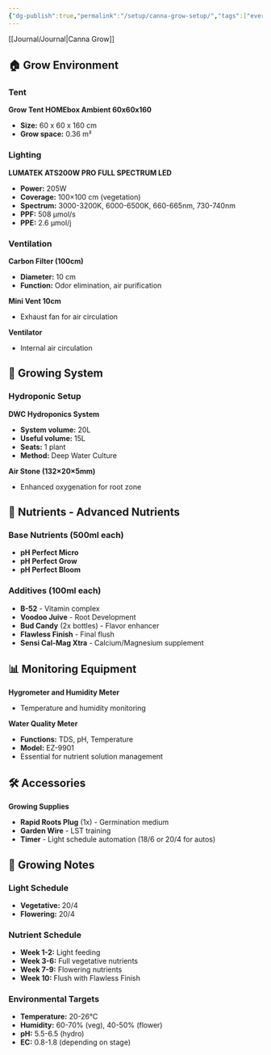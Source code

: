 ```yaml
---
{"dg-publish":true,"permalink":"/setup/canna-grow-setup/","tags":["evergreen","MOC","cannabis","hydroponic","equipment"],"created":"2025-06-13T16:25:32.000+04:00","updated":"2025-06-28T06:56:00.651+04:00"}
---
```


[[Journal/Journal\|Canna Grow]]
## 🏠 Grow Environment

### Tent
**Grow Tent HOMEbox Ambient 60x60x160**
- **Size:** 60 x 60 x 160 cm
- **Grow space:** 0.36 m²

### Lighting
**LUMATEK ATS200W PRO FULL SPECTRUM LED**
- **Power:** 205W
- **Coverage:** 100×100 cm (vegetation)
- **Spectrum:** 3000-3200K, 6000-6500K, 660-665nm, 730-740nm
- **PPF:** 508 µmol/s
- **PPE:** 2.6 µmol/j

### Ventilation
**Carbon Filter (100cm)**
- **Diameter:** 10 cm
- **Function:** Odor elimination, air purification

**Mini Vent 10cm**
- Exhaust fan for air circulation

**Ventilator**
- Internal air circulation

## 🌱 Growing System

### Hydroponic Setup
**DWC Hydroponics System**
- **System volume:** 20L
- **Useful volume:** 15L
- **Seats:** 1 plant
- **Method:** Deep Water Culture

**Air Stone (132×20×5mm)**
- Enhanced oxygenation for root zone

## 🧪 Nutrients - Advanced Nutrients

### Base Nutrients (500ml each)
- **pH Perfect Micro**
- **pH Perfect Grow** 
- **pH Perfect Bloom**


### Additives (100ml each)
- **B-52** - Vitamin complex
- **Voodoo Juive** - Root Development
- **Bud Candy** (2x bottles) - Flavor enhancer
- **Flawless Finish** - Final flush
- **Sensi Cal-Mag Xtra** - Calcium/Magnesium supplement

## 📊 Monitoring Equipment

**Hygrometer and Humidity Meter**
- Temperature and humidity monitoring

**Water Quality Meter**
- **Functions:** TDS, pH, Temperature
- **Model:** EZ-9901
- Essential for nutrient solution management

## 🛠 Accessories

**Growing Supplies**
- **Rapid Roots Plug** (1x) - Germination medium
- **Garden Wire** - LST training
- **Timer** - Light schedule automation (18/6 or 20/4 for autos)

## 📝 Growing Notes

### Light Schedule
- **Vegetative:** 20/4
- **Flowering:** 20/4

### Nutrient Schedule
- **Week 1-2:** Light feeding
- **Week 3-6:** Full vegetative nutrients
- **Week 7-9:** Flowering nutrients
- **Week 10:** Flush with Flawless Finish

### Environmental Targets
- **Temperature:** 20-26°C
- **Humidity:** 60-70% (veg), 40-50% (flower)
- **pH:** 5.5-6.5 (hydro)
- **EC:** 0.8-1.8 (depending on stage)